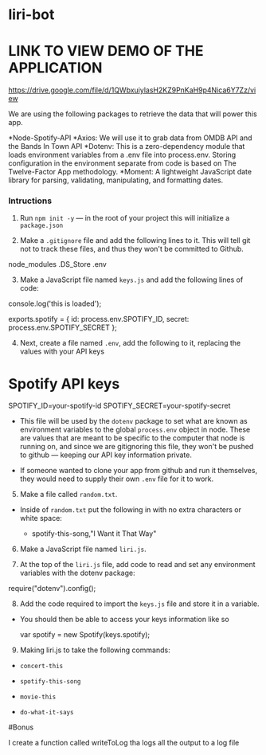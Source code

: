 # liri-bot

# LINK TO VIEW DEMO OF THE APPLICATION

https://drive.google.com/file/d/1QWbxuiylasH2KZ9PnKaH9p4Nica6Y7Zz/view

We are using the following packages to retrieve the data that will power this app.

*Node-Spotify-API
*Axios: We will use it to grab data from OMDB API and the Bands In Town API
*Dotenv: This is a zero-dependency module that loads environment variables from a .env file into process.env. Storing configuration in the environment separate from code is based on The Twelve-Factor App methodology.
*Moment: A lightweight JavaScript date library for parsing, validating, manipulating, and formatting dates.

### Intructions 

1. Run `npm init -y` &mdash; in the root of your project this will initialize a `package.json`

2. Make a `.gitignore` file and add the following lines to it. This will tell git not to track these files, and thus they won't be committed to Github.

node_modules
.DS_Store
.env

3. Make a JavaScript file named `keys.js` and add the following lines of code:

console.log('this is loaded');

exports.spotify = {
  id: process.env.SPOTIFY_ID,
  secret: process.env.SPOTIFY_SECRET
};

4. Next, create a file named `.env`, add the following to it, replacing the values with your API keys

# Spotify API keys

SPOTIFY_ID=your-spotify-id
SPOTIFY_SECRET=your-spotify-secret

* This file will be used by the `dotenv` package to set what are known as environment variables to the global `process.env` object in node. These are values that are meant to be specific to the computer that node is running on, and since we are gitignoring this file, they won't be pushed to github &mdash; keeping our API key information private.

* If someone wanted to clone your app from github and run it themselves, they would need to supply their own `.env` file for it to work.

5. Make a file called `random.txt`.

* Inside of `random.txt` put the following in with no extra characters or white space:

     * spotify-this-song,"I Want it That Way"

6. Make a JavaScript file named `liri.js`.

7. At the top of the `liri.js` file, add code to read and set any environment variables with the dotenv package:

require("dotenv").config();

8. Add the code required to import the `keys.js` file and store it in a variable.

* You should then be able to access your keys information like so

  var spotify = new Spotify(keys.spotify);

9. Making liri.js to take the following commands:

* `concert-this`

* `spotify-this-song`

* `movie-this`

* `do-what-it-says`

#Bonus

I create a function called writeToLog tha logs all the output to a log file


